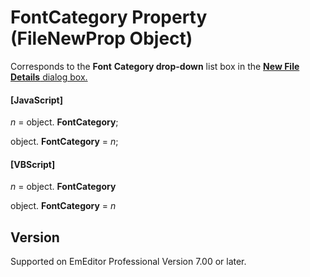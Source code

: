 # FontCategory Property (FileNewProp Object)

Corresponds to the **Font**
**Category drop-down** list box in the
[**New File Details** dialog box.](../../dlg/properties/file/new_details/index)

#### \[JavaScript\]

_n_ = object. **FontCategory**;

object. **FontCategory** = _n_;

#### \[VBScript\]

_n_ = object. **FontCategory**

object. **FontCategory** = _n_

## Version

Supported on EmEditor Professional Version 7.00 or later.